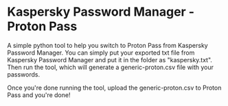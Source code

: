 # Kaspersky Password Manager - Proton Pass
A simple python tool to help you switch to Proton Pass from Kaspersky Password Manager.
You can simply put your exported txt file from Kaspersky Password Manager and put it in the folder as "kaspersky.txt".
Then run the tool, which will generate a generic-proton.csv file with your passwords.

Once you're done running the tool, upload the generic-proton.csv to Proton Pass and you're done!